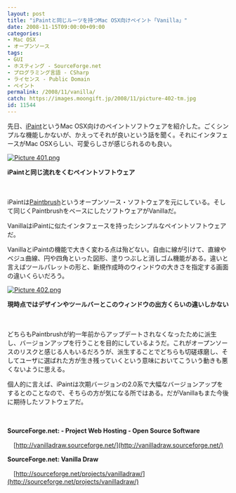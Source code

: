 ```yaml
---
layout: post
title: "iPaintと同じルーツを持つMac OSX向けペイント「Vanilla」"
date: 2008-11-15T09:00:00+09:00
categories:
- Mac OSX
- オープンソース
tags: 
- GUI
- ホスティング - SourceForge.net
- プログラミング言語 - CSharp
- ライセンス - Public Domain
- ペイント
permalink: /2008/11/vanilla/
catch: https://images.moongift.jp/2008/11/picture-402-tm.jpg
id: 11544
---
```

先日、[iPaint](http://www.moongift.jp/2008/11/ipaint/)というMac OSX向けのペイントソフトウェアを紹介した。ごくシンプルな機能しかないが、かえってそれが良いという話を聞く。それにインタフェースがMac OSXらしい、可愛らしさが感じられるのも良い。

  

[![Picture 401.png](https://images.moongift.jp/2008/11/picture-401-tm.jpg)](https://images.moongift.jp/2008/11/picture-401.png)  
  
**iPaintと同じ流れをくむペイントソフトウェア**

  

　

  

iPaintは[Paintbrush](http://paintbrush.sourceforge.net/)というオープンソース・ソフトウェアを元にしている。そして同じくPaintbrushをベースにしたソフトウェアがVanillaだ。

  

VanillaはiPaintに似たインタフェースを持ったシンプルなペイントソフトウェアだ。

  
  
<!--more-->  

VanillaとiPaintの機能で大きく変わる点は殆どない。自由に線が引けて、直線やベジュ曲線、円や四角といった図形、塗りつぶしと消しゴム機能がある。違いと言えばツールパレットの形と、新規作成時のウィンドウの大きさを指定する画面の違いくらいだろう。

  

[![Picture 402.png](https://images.moongift.jp/2008/11/picture-402-tm.jpg)](https://images.moongift.jp/2008/11/picture-402.png)  
  
**現時点ではデザインやツールバーとこのウィンドウの出方くらいの違いしかない**

  

　

  

どちらもPaintbrushが約一年前からアップデートされなくなったために派生し、バージョンアップを行うことを目的にしているようだ。これがオープンソースのリスクと感じる人もいるだろうが、派生することでどちらも切磋琢磨し、そしてユーザに選ばれた方が生き残っていくという意味においてこういう動きも悪くないように思える。

  

個人的に言えば、iPaintは次期バージョンの2.0系で大幅なバージョンアップをするとのことなので、そちらの方が気になる所ではある。だがVanillaもまた今後に期待したソフトウェアだ。

  

　

  

**SourceForge.net: - Project Web Hosting - Open Source Software**  
  
　[http://vanilladraw.sourceforge.net/](http://vanilladraw.sourceforge.net/)

  

**SourceForge.net: Vanilla Draw**  
  
　[http://sourceforge.net/projects/vanilladraw/](http://sourceforge.net/projects/vanilladraw/)

  
